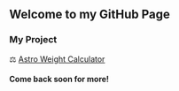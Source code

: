 ## Welcome to my GitHub Page

### My Project

⚖️ [Astro Weight Calculator](https://thedevcodingken.github.io/my-astro-weight-calculator/) 

#### Come back soon for more!
